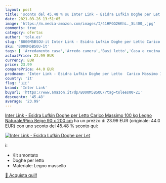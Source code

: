 ```yaml
---
layout: post
title: 'sconto del 45.48 % su Inter Link - Esidra Lufkin Doghe per Let  '
date: 2021-03-26 13:51:05
image: 'https://m.media-amazon.com/images/I/41HPGG26KhL._SL400_.jpg'
comments: true
category: ofertas
author: 'tole.es'
slug: 'B000M5BSOU-it Inter Link - Esidra Lufkin Doghe per Letto Carico Massimo...'
sku: 'B000M5BSOU-it'
tags: [ 'Arredamento casa','Arredo camera','Basi letto','Casa e cucina','Doghe letto','Letti, strutture e basi','inter link', ]
actualPrice: 23.99 EUR
currency: EUR
price: 23.99
comparePrice: 44.0 EUR
prodname: 'Inter Link - Esidra Lufkin Doghe per Letto  Carico Massimo 100 kg  Legno Naturale/Pino  Beige  90 x 200 cm'
country: 'it'
flag: '🇮🇹'
brand: 'Inter Link'
buyurl: 'https://www.amazon.it/dp/B000M5BSOU/?tag=tolees00-21'
descuento: '45.48'
average: '23.99'
---
```


[Inter Link - Esidra Lufkin Doghe per Letto  Carico Massimo 100 kg  Legno Naturale/Pino  Beige  90 x 200 cm](https://www.amazon.it/dp/B000M5BSOU/?tag=tolees00-21) ha un prezzo di 23.99 EUR (originale: 44.0 EUR) con uno sconto del 45.48 % sconto qui:

[![Inter Link - Esidra Lufkin Doghe per Let](https://m.media-amazon.com/images/I/41HPGG26KhL._SL400_.jpg)](https://www.amazon.it/dp/B000M5BSOU/?tag=tolees00-21)

ℹ️:

- Kit smontato
- Doghe per letto
- Materiale: Legno massello

[🛒 Acquista qui!!](https://www.amazon.it/dp/B000M5BSOU/?tag=tolees00-21)
